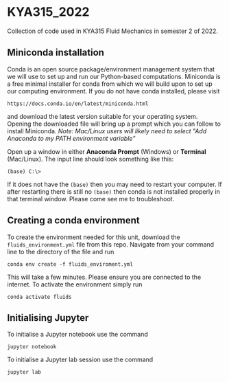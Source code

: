# KYA315_2022
Collection of code used in KYA315 Fluid Mechanics in semester 2 of 2022.  

## Miniconda installation
Conda is an open source package/environment management system that we will use to set up and run our Python-based computations.  Miniconda is a free minimal installer for conda from which we will build upon to set up our computing environment.  If you do not have conda installed, please visit 

    https://docs.conda.io/en/latest/miniconda.html
  
and download the latest version suitable for your operating system. Opening the downloaded file will bring up a prompt which you can follow to install Miniconda. *Note: Mac/Linux users will likely need to select "Add Anaconda to my PATH environment variable"*

Open up a window in either **Anaconda Prompt** (Windows) or **Terminal** (Mac/Linux).  The input line should look something like this:

    (base) C:\>
    
If it does not have the `(base)` then you may need to restart your computer. If after restarting there is still no `(base)` then conda is not installed properly in that terminal window. Please come see me to troubleshoot. 

## Creating a conda environment
To create the environment needed for this unit, download the `fluids_environment.yml` file from this repo. Navigate from your command line to the directory of the file and run

    conda env create -f fluids_enviroment.yml
    
This will take a few minutes.  Please ensure you are connected to the internet. To activate the environment simply run

    conda activate fluids
    
## Initialising Jupyter
To initialise a Jupyter notebook use the command

    jupyter notebook
    
To initialise a Jupyter lab session use the command

    jupyter lab
